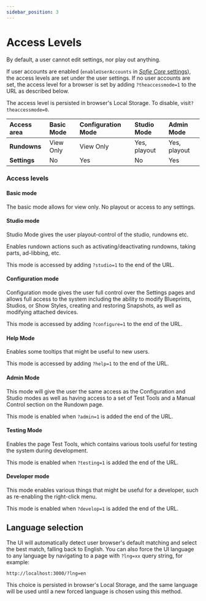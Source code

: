 ```yaml
---
sidebar_position: 3
---
```

# Access Levels

By default, a user cannot edit settings, nor play out anything.

If user accounts are enabled \(`enableUserAccounts` in [_Sofie Core_ settings](../configuration/sofie-core-settings.md#settings-file)\), the access levels are set under the user settings. If no user accounts are set, the access level for a browser is set by adding `?theaccessmode=1` to the URL as described below.

The access level is persisted in browser's Local Storage. To disable, visit`?theaccessmode=0`.

| Access area | Basic Mode | Configuration Mode | Studio Mode | Admin Mode |
| :--- | :--- | :--- | :--- | :--- |
| **Rundowns** | View Only | View Only | Yes, playout | Yes, playout |
| **Settings** | No | Yes | No | Yes |

### Access levels

#### Basic mode

The basic mode allows for view only. No playout or access to any settings.

#### Studio mode

Studio Mode gives the user playout-control of the studio, rundowns etc.

Enables rundown actions such as activating/deactivating rundowns, taking parts, ad-libbing, etc.

This mode is accessed by adding  `?studio=1` to the end of the URL.

#### Configuration mode

Configuration mode gives the user full control over the Settings pages and allows full access to the system including the ability to modify Blueprints, Studios, or Show Styles, creating and restoring Snapshots, as well as modifying attached devices.

This mode is accessed by adding  `?configure=1` to the end of the URL.

#### Help Mode

Enables some tooltips that might be useful to new users.

This mode is accessed by adding  `?help=1` to the end of the URL.

#### Admin Mode

This mode will give the user the same access as the Configuration and Studio modes as well as having access to a set of Test Tools and a Manual Control section on the Rundown page.

This mode is enabled when `?admin=1` is added the end of the URL.

#### Testing Mode

Enables the page Test Tools, which contains various tools useful for testing the system during development.

This mode is enabled when `?testing=1` is added the end of the URL.

#### Developer mode

This mode enables various things that might be useful for a developer, such as re-enabling the right-click menu.

This mode is enabled when `?develop=1` is added the end of the URL.

## Language selection

The UI will automatically detect user browser's default matching and select the best match, falling back to English. You can also force the UI language to any language by navigating to a page with `?lng=xx` query string, for example:

`http://localhost:3000/?lng=en`

This choice is persisted in browser's Local Storage, and the same language will be used until a new forced language is chosen using this method.

